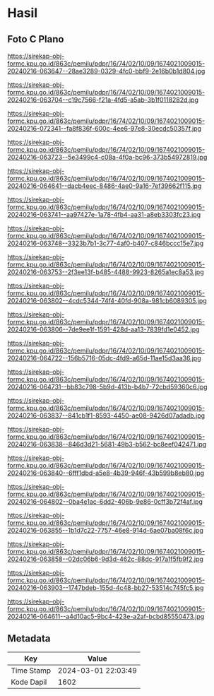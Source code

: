# Hasil

## Foto C Plano

https://sirekap-obj-formc.kpu.go.id/863c/pemilu/pdpr/16/74/02/10/09/1674021009015-20240216-063647--28ae3289-0329-4fc0-bbf9-2e16b0b1d804.jpg

https://sirekap-obj-formc.kpu.go.id/863c/pemilu/pdpr/16/74/02/10/09/1674021009015-20240216-063704--c19c7566-f21a-4fd5-a5ab-3b1f0118282d.jpg

https://sirekap-obj-formc.kpu.go.id/863c/pemilu/pdpr/16/74/02/10/09/1674021009015-20240216-072341--fa8f836f-600c-4ee6-97e8-30ecdc50357f.jpg

https://sirekap-obj-formc.kpu.go.id/863c/pemilu/pdpr/16/74/02/10/09/1674021009015-20240216-063723--5e3499c4-c08a-4f0a-bc96-373b54972819.jpg

https://sirekap-obj-formc.kpu.go.id/863c/pemilu/pdpr/16/74/02/10/09/1674021009015-20240216-064641--dacb4eec-8486-4ae0-9a16-7ef39662f115.jpg

https://sirekap-obj-formc.kpu.go.id/863c/pemilu/pdpr/16/74/02/10/09/1674021009015-20240216-063741--aa97427e-1a78-4fb4-aa31-a8eb3303fc23.jpg

https://sirekap-obj-formc.kpu.go.id/863c/pemilu/pdpr/16/74/02/10/09/1674021009015-20240216-063748--3323b7b1-3c77-4af0-b407-c846bccc15e7.jpg

https://sirekap-obj-formc.kpu.go.id/863c/pemilu/pdpr/16/74/02/10/09/1674021009015-20240216-063753--2f3ee13f-b485-4488-9923-8265a1ec8a53.jpg

https://sirekap-obj-formc.kpu.go.id/863c/pemilu/pdpr/16/74/02/10/09/1674021009015-20240216-063802--4cdc5344-74f4-40fd-908a-981cb6089305.jpg

https://sirekap-obj-formc.kpu.go.id/863c/pemilu/pdpr/16/74/02/10/09/1674021009015-20240216-063806--7de9ee1f-1591-428d-aa13-7839fd1e0452.jpg

https://sirekap-obj-formc.kpu.go.id/863c/pemilu/pdpr/16/74/02/10/09/1674021009015-20240216-064722--156b5716-05dc-4fd9-a65d-11ae15d3aa36.jpg

https://sirekap-obj-formc.kpu.go.id/863c/pemilu/pdpr/16/74/02/10/09/1674021009015-20240216-064731--bb83c798-5b9d-413b-b4b7-72cbd59360c6.jpg

https://sirekap-obj-formc.kpu.go.id/863c/pemilu/pdpr/16/74/02/10/09/1674021009015-20240216-063837--841cb1f1-8593-4450-ae08-9426d07adadb.jpg

https://sirekap-obj-formc.kpu.go.id/863c/pemilu/pdpr/16/74/02/10/09/1674021009015-20240216-063838--846d3d21-5681-49b3-b562-bc8eef042471.jpg

https://sirekap-obj-formc.kpu.go.id/863c/pemilu/pdpr/16/74/02/10/09/1674021009015-20240216-063840--6fff1dbd-a5e8-4b39-946f-43b599b8eb80.jpg

https://sirekap-obj-formc.kpu.go.id/863c/pemilu/pdpr/16/74/02/10/09/1674021009015-20240216-064802--0ba4e1ac-6dd2-406b-9e86-0cff3b72f4af.jpg

https://sirekap-obj-formc.kpu.go.id/863c/pemilu/pdpr/16/74/02/10/09/1674021009015-20240216-063855--1b1d7c22-7757-46e8-914d-6ae07ba08f6c.jpg

https://sirekap-obj-formc.kpu.go.id/863c/pemilu/pdpr/16/74/02/10/09/1674021009015-20240216-063858--02dc06b6-9d3d-462c-88dc-917a1f5fb9f2.jpg

https://sirekap-obj-formc.kpu.go.id/863c/pemilu/pdpr/16/74/02/10/09/1674021009015-20240216-063903--1747bdeb-155d-4c48-bb27-53514c745fc5.jpg

https://sirekap-obj-formc.kpu.go.id/863c/pemilu/pdpr/16/74/02/10/09/1674021009015-20240216-064611--a4d10ac5-9bc4-423e-a2af-bcbd85550473.jpg


## Metadata

| Key        | Value               |
| ---------- | ------------------- |
| Time Stamp | 2024-03-01 22:03:49 |
| Kode Dapil | 1602                |



